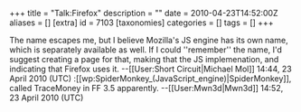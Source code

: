 +++
title = "Talk:Firefox"
description = ""
date = 2010-04-23T14:52:00Z
aliases = []
[extra]
id = 7103
[taxonomies]
categories = []
tags = []
+++

The name escapes me, but I believe Mozilla's JS engine has its own name, which is separately available as well. If I could ''remember'' the name, I'd suggest creating a page for that, making that the JS implemenation, and indicating that Firefox uses it. --[[User:Short Circuit|Michael Mol]] 14:44, 23 April 2010 (UTC)
:[[wp:SpiderMonkey_(JavaScript_engine)|SpiderMonkey]], called TraceMoney in FF 3.5 apparently. --[[User:Mwn3d|Mwn3d]] 14:52, 23 April 2010 (UTC)
